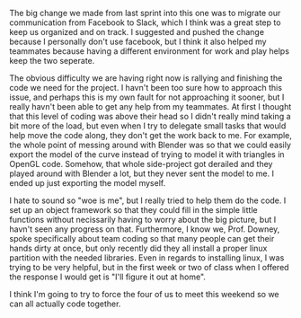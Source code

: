   The big change we made from last sprint into this one was to migrate our communication from Facebook to Slack, which I think was a great step to keep us organized and on track. I suggested and pushed the change because I personally don't use facebook, but I think it also helped my teammates because having a different environment for work and play helps keep the two seperate.
  
  The obvious difficulty we are having right now is rallying and finishing the code we need for the project. I havn't been too sure how to approach this issue, and perhaps this is my own fault for not approaching it sooner, but I really havn't been able to get any help from my teammates. At first I thought that this level of coding was above their head so I didn't really mind taking a bit more of the load, but even when I try to delegate small tasks that would help move the code along, they don't get the work back to me. For example, the whole point of messing around with Blender was so that we could easily export the model of the curve instead of trying to model it with triangles in OpenGL code. Somehow, that whole side-project got derailed and they played around with Blender a lot, but they never sent the model to me. I ended up just exporting the model myself.

  I hate to sound so "woe is me", but I really tried to help them do the code. I set up an object framework so that they could fill in the simple little functions without necissarily having to worry about the big picture, but I havn't seen any progress on that. Furthermore, I know we, Prof. Downey, spoke specifically about team coding so that many people can get their hands dirty at once, but only recently did they all install a proper linux partition with the needed libraries. Even in regards to installing linux, I was trying to be very helpful, but in the first week or two of class when I offered the response I would get is "I'll figure it out at home".
  
  I think I'm going to try to force the four of us to meet this weekend so we can all actually code together.
